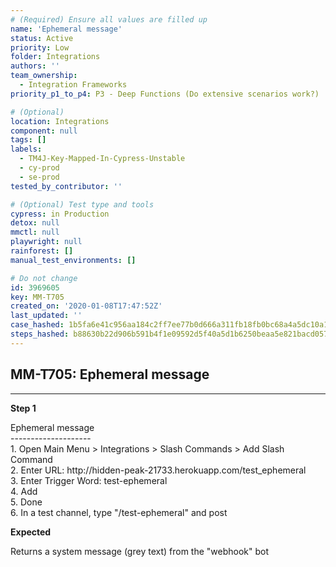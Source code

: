 ```yaml
---
# (Required) Ensure all values are filled up
name: 'Ephemeral message'
status: Active
priority: Low
folder: Integrations
authors: ''
team_ownership:
  - Integration Frameworks
priority_p1_to_p4: P3 - Deep Functions (Do extensive scenarios work?)

# (Optional)
location: Integrations
component: null
tags: []
labels:
  - TM4J-Key-Mapped-In-Cypress-Unstable
  - cy-prod
  - se-prod
tested_by_contributor: ''

# (Optional) Test type and tools
cypress: in Production
detox: null
mmctl: null
playwright: null
rainforest: []
manual_test_environments: []

# Do not change
id: 3969605
key: MM-T705
created_on: '2020-01-08T17:47:52Z'
last_updated: ''
case_hashed: 1b5fa6e41c956aa184c2ff7ee77b0d666a311fb18fb0bc68a4a5dc10a164a4d4410c64657e5252b015d354e1569138ab
steps_hashed: b88630b22d906b591b4f1e09592d5f40a5d1b6250beaa5e821bacd057d17af9b7910b14f47ed6d5d03bb633355dd279a
---
```


<!-- (Auto-generated) Based on frontmatter's "key" and "name" -->

## MM-T705: Ephemeral message

---

**Step 1**

Ephemeral message\
\--------------------\
1\. Open Main Menu > Integrations > Slash Commands > Add Slash Command\
2\. Enter URL: http\://hidden-peak-21733.herokuapp.com/test\_ephemeral\
3\. Enter Trigger Word: test-ephemeral\
4\. Add\
5\. Done\
6\. In a test channel, type "/test-ephemeral" and post

**Expected**

Returns a system message (grey text) from the "webhook" bot
